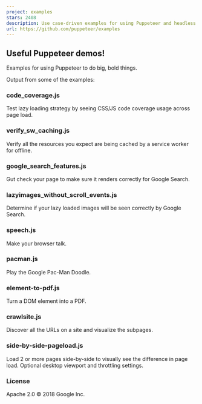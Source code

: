 ```yaml
---
project: examples
stars: 2408
description: Use case-driven examples for using Puppeteer and headless chrome
url: https://github.com/puppeteer/examples
---
```


Useful Puppeteer demos!
-----------------------

Examples for using Puppeteer to do big, bold things.

Output from some of the examples:

### code\_coverage.js

Test lazy loading strategy by seeing CSS/JS code coverage usage across page load.

### verify\_sw\_caching.js

Verify all the resources you expect are being cached by a service worker for offline.

### google\_search\_features.js

Gut check your page to make sure it renders correctly for Google Search.

### lazyimages\_without\_scroll\_events.js

Determine if your lazy loaded images will be seen correctly by Google Search.

### speech.js

Make your browser talk.

### pacman.js

Play the Google Pac-Man Doodle.

### element-to-pdf.js

Turn a DOM element into a PDF.

### crawlsite.js

Discover all the URLs on a site and visualize the subpages.

### side-by-side-pageload.js

Load 2 or more pages side-by-side to visually see the difference in page load. Optional desktop viewport and throttling settings.

### License

Apache 2.0 © 2018 Google Inc.
